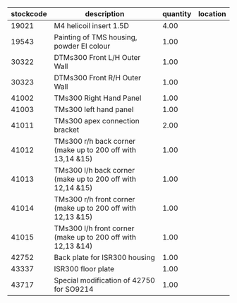|stockcode|description|quantity|location|
|---------|-----------|--------|--------|
|19021|M4 helicoil insert 1.5D|4.00||
|19543|Painting of TMS housing, powder EI colour|1.00||
|30322|DTMs300 Front L/H Outer Wall|1.00||
|30323|DTMs300 Front R/H Outer Wall|1.00||
|41002|TMs300 Right Hand Panel|1.00||
|41003|TMs300 left hand panel|1.00||
|41011|TMs300 apex connection bracket|2.00||
|41012|TMs300 r/h back corner (make up to 200 off with 13,14 &15)|1.00||
|41013|TMs300 l/h back corner (make up to 200 off with 12,14 &15)|1.00||
|41014|TMs300 r/h front corner (make up to 200 off with 12,13 &15)|1.00||
|41015|TMs300 l/h front corner (make up to 200 off with 12,13 &14)|1.00||
|42752|Back plate for ISR300 housing|1.00||
|43337|ISR300 floor plate|1.00||
|43717|Special modification of 42750 for SO9214|1.00||
